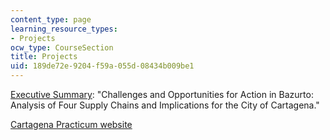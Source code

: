 ```yaml
---
content_type: page
learning_resource_types:
- Projects
ocw_type: CourseSection
title: Projects
uid: 189de72e-9204-f59a-055d-08434b009be1
---
```


[Executive Summary](http://cartagena.mit.edu/docs/Bazurto_Executive_Summary.pdf): "Challenges and Opportunities for Action in Bazurto: Analysis of Four Supply Chains and Implications for the City of Cartagena."

[Cartagena Practicum website](http://cartagena.mit.edu/index.htm)